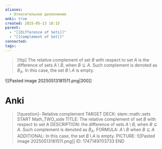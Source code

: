 ```yaml
---
aliases:
  - Относительное дополнение
anki: true
created: 2025-05-13 18:15
parent:
  - "[[Difference of Sets]]"
  - "[[Complement of Set]]"
connected: 
tags:
---
```


> [!tip] The relative complement of set ${B}$ with respect to set ${A}$ 
is the difference of sets ${A \setminus B}$, when ${B \subseteq A}$.
Such complement is denoted as ${B_A}$.
In this case, the set ${B \setminus A}$ is empty.


![[Pasted image 20250513181511.png|300]]

# Anki
> [!question]- Relative complement
TARGET DECK: stem::math::sets
START
Math_TWO_side
TITLE: The relative complement of set ${B}$ with respect to set ${A}$ 
DESCRIPTION: the difference of sets ${A \setminus B}$, when ${B \subseteq A}$. Such complement is denoted as ${B_A}$.
FORMULA: ${A \setminus B}$ when ${B \subseteq A}$
ADDITIONAL: In this case, the set ${B \setminus A}$ is empty.
PICTURE: ![[Pasted image 20250513181511.png]]
ID: 1747149703733
END